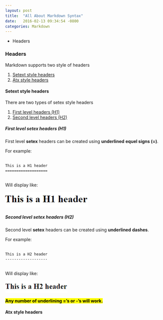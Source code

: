 ```yaml
---
layout: post
title:  "All About Markdown Syntax"
date:   2016-02-13 09:34:54 -0800
categories: Markdown
---
```


* Headers

### Headers

Markdown supports two style of headers

1. [Setext style headers](#setext-style-headers)
2. [Atx style headers](#atx-style-headers)

#### Setext style headers

There are two types of setex style headers

1. [First level headers (H1)](#first-level-setex-headers-h1)
2. [Second level headers (H2)](#second-level-setex-headers-h2)

##### First level setex headers (H1)

First level <b>setex</b> headers can be created using <strong>underlined</strong> <strong>equel signs (=)</strong>.

For example:

<pre>
	<code>
This is a H1 header
===================
	</code>
</pre>

Will display like:

<img src="assets/img/2016/feb/h1_header.jpg" alt="H1 Header">

##### Second level setex headers (H2)

Second level <b>setex</b> headers can be created using <strong>underlined</strong> <strong>dashes</strong>.

For example:

<pre>
	<code>
This is a H2 header
-------------------
	</code>
</pre>

Will display like:

<img src="assets/img/2016/feb/h2_header.jpg" alt="H2 Header">

<p><mark><strong>Any number of underlining =’s or -’s will work.</strong></mark></p>

#### Atx style headers
